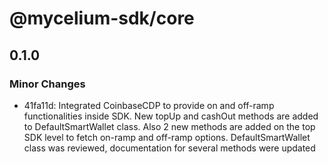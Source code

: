 # @mycelium-sdk/core

## 0.1.0

### Minor Changes

- 41fa11d: Integrated CoinbaseCDP to provide on and off-ramp functionalities inside SDK. New topUp and cashOut methods are added to DefaultSmartWallet class. Also 2 new methods are added on the top SDK level to fetch on-ramp and off-ramp options. DefaultSmartWallet class was reviewed, documentation for several methods were updated
